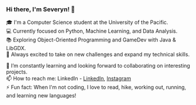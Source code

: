 ### Hi there, I'm Severyn! 👋

🎓 I'm a Computer Science student at the University of the Pacific.  
💻 Currently focused on Python, Machine Learning, and Data Analysis.  
📚 Exploring Object-Oriented Programming and GameDev with Java & LibGDX.   
🚀 Always excited to take on new challenges and expand my technical skills.   

🌱 I’m constantly learning and looking forward to collaborating on interesting projects.                
📫 How to reach me: LinkedIn - [LinkedIn](https://www.linkedin.com/in/severyn-kurach/), [Instagram](https://www.instagram.com/an.inhabitant.of.carcosa/?utm_source=ig_web_button_share_sheet)          
⚡ Fun fact: When I'm not coding, I love to read, hike, working out, running, and learning new languages!          

<!--
**Severynson/Severynson** is a ✨ _special_ ✨ repository because its `README.md` (this file) appears on your GitHub profile.

Here are some ideas to get you started:

- 🔭 I’m currently working on ...
- 🌱 I’m currently learning ...
- 👯 I’m looking to collaborate on ...
- 🤔 I’m looking for help with ...
- 💬 Ask me about ...
- 📫 How to reach me: ...
- 😄 Pronouns: ...
- ⚡ Fun fact: ...
-->
